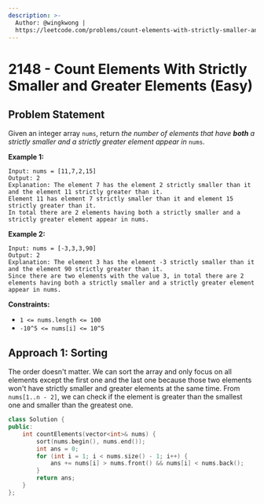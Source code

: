 ```yaml
---
description: >-
  Author: @wingkwong |
  https://leetcode.com/problems/count-elements-with-strictly-smaller-and-greater-elements/
---
```


# 2148 - Count Elements With Strictly Smaller and Greater Elements (Easy)

## Problem Statement

Given an integer array `nums`, return _the number of elements that have **both** a strictly smaller and a strictly greater element appear in_ `nums`.

**Example 1:**

```
Input: nums = [11,7,2,15]
Output: 2
Explanation: The element 7 has the element 2 strictly smaller than it and the element 11 strictly greater than it.
Element 11 has element 7 strictly smaller than it and element 15 strictly greater than it.
In total there are 2 elements having both a strictly smaller and a strictly greater element appear in nums.
```

**Example 2:**

```
Input: nums = [-3,3,3,90]
Output: 2
Explanation: The element 3 has the element -3 strictly smaller than it and the element 90 strictly greater than it.
Since there are two elements with the value 3, in total there are 2 elements having both a strictly smaller and a strictly greater element appear in nums.
```

**Constraints:**

* `1 <= nums.length <= 100`
* `-10^5 <= nums[i] <= 10^5`

## Approach 1: Sorting

The order doesn't matter. We can sort the array and only focus on all elements except the first one and the last one because those two elements won't have strictly smaller and greater elements at the same time. From `nums[1..n - 2]`, we can check if the element is greater than the smallest one and smaller than the greatest one.

```cpp
class Solution {
public:
    int countElements(vector<int>& nums) {
        sort(nums.begin(), nums.end());
        int ans = 0;
        for (int i = 1; i < nums.size() - 1; i++) {
            ans += nums[i] > nums.front() && nums[i] < nums.back();
        }
        return ans;
    }
};
```

